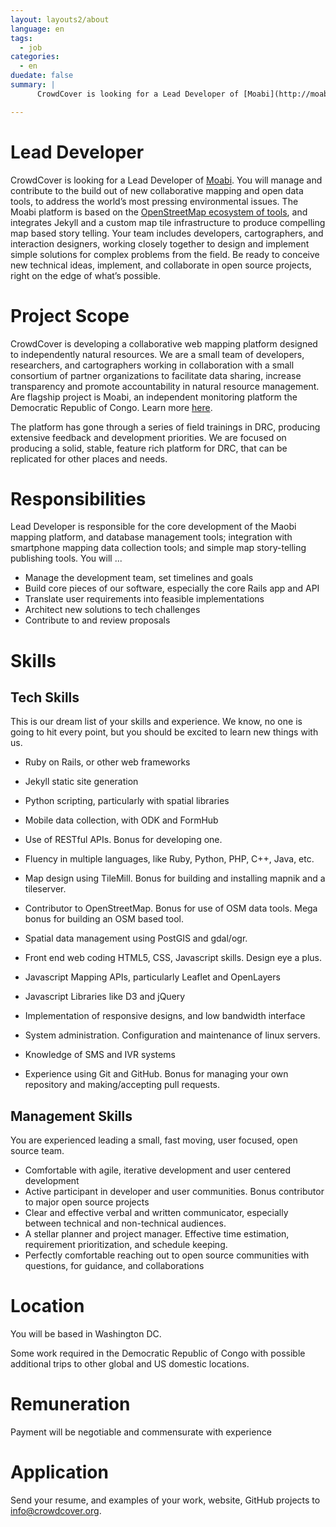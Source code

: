 ```yaml
---
layout: layouts2/about
language: en
tags:
  - job
categories:
  - en
duedate: false
summary: |
      CrowdCover is looking for a Lead Developer of [Moabi](http://moabi.org). You will manage and contribute to the build out of new collaborative mapping and open data tools, to address the world’s most pressing environmental issues. The Moabi platform is based on the [OpenStreetMap ecosystem of tools](http://vimeo.com/92001606#t=13m4s), and integrates Jekyll and a custom map tile infrastructure to produce compelling map based story telling. Your team includes developers, cartographers, and interaction designers, working closely together to design and implement simple solutions for complex problems from the field. Be ready to conceive new technical ideas, implement, and collaborate in open source projects, right on the edge of what’s possible.

---
```

# Lead Developer

CrowdCover is looking for a Lead Developer of [Moabi](http://moabi.org). You will manage and contribute to the build out of new collaborative mapping and open data tools, to address the world’s most pressing environmental issues. The Moabi platform is based on the [OpenStreetMap ecosystem of tools](http://vimeo.com/92001606#t=13m4s), and integrates Jekyll and a custom map tile infrastructure to produce compelling map based story telling. Your team includes developers, cartographers, and interaction designers, working closely together to design and implement simple solutions for complex problems from the field. Be ready to conceive new technical ideas, implement, and collaborate in open source projects, right on the edge of what’s possible.

# Project Scope

CrowdCover is developing a collaborative web mapping platform designed to independently natural resources.  We are a small team of developers, researchers, and cartographers working in collaboration with a small consortium of partner organizations to facilitate data sharing, increase transparency and promote accountability in natural resource management. Are flagship project is Moabi, an independent monitoring platform the Democratic Republic of Congo. Learn more [here](http://rdc.moabi.org/about/en/).

The platform has gone through a series of field trainings in DRC, producing extensive feedback and development priorities. We are focused on producing a solid, stable, feature rich platform for DRC, that can be replicated for other places and needs.

# Responsibilities

Lead Developer is responsible for the core development of the Maobi mapping platform, and database management tools; integration with smartphone mapping data collection tools; and simple map story-telling publishing tools. You will ...

* Manage the development team, set timelines and goals
* Build core pieces of our software, especially the core Rails app and API
* Translate user requirements into feasible implementations
* Architect new solutions to tech challenges
* Contribute to and review proposals

# Skills

## Tech Skills

This is our dream list of your skills and experience. We know, no one is going to hit every point, but you should be excited to learn new things with us.

* Ruby on Rails, or other web frameworks
* Jekyll static site generation
* Python scripting, particularly with spatial libraries
* Mobile data collection, with ODK and FormHub
* Use of RESTful APIs. Bonus for developing one.
* Fluency in multiple languages, like Ruby, Python, PHP, C++, Java, etc.

* Map design using TileMill. Bonus for building and installing mapnik and a tileserver.
* Contributor to OpenStreetMap. Bonus for use of OSM data tools. Mega bonus for building an OSM based tool.
* Spatial data management using PostGIS and gdal/ogr.

* Front end web coding HTML5, CSS, Javascript skills. Design eye a plus.
* Javascript Mapping APIs, particularly Leaflet and OpenLayers
* Javascript Libraries like D3 and jQuery
* Implementation of responsive designs, and low bandwidth interface

* System administration. Configuration and maintenance of linux servers.
* Knowledge of SMS and IVR systems
* Experience using Git and GitHub. Bonus for managing your own repository and making/accepting pull requests.

## Management Skills

You are experienced leading a small, fast moving, user focused, open source team.

* Comfortable with agile, iterative development and user centered development
* Active participant in developer and user communities. Bonus contributor to major open source projects
* Clear and effective verbal and written communicator, especially between technical and non-technical audiences.
* A stellar planner and project manager. Effective time estimation, requirement prioritization, and schedule keeping.
* Perfectly comfortable reaching out to open source communities with questions, for guidance, and collaborations

# Location

You will be based in Washington DC.

Some work required in the Democratic Republic of Congo with possible additional trips to other global and US domestic locations.

# Remuneration

Payment will be negotiable and commensurate with experience

# Application

Send your resume, and examples of your work, website, GitHub projects to info@crowdcover.org.
